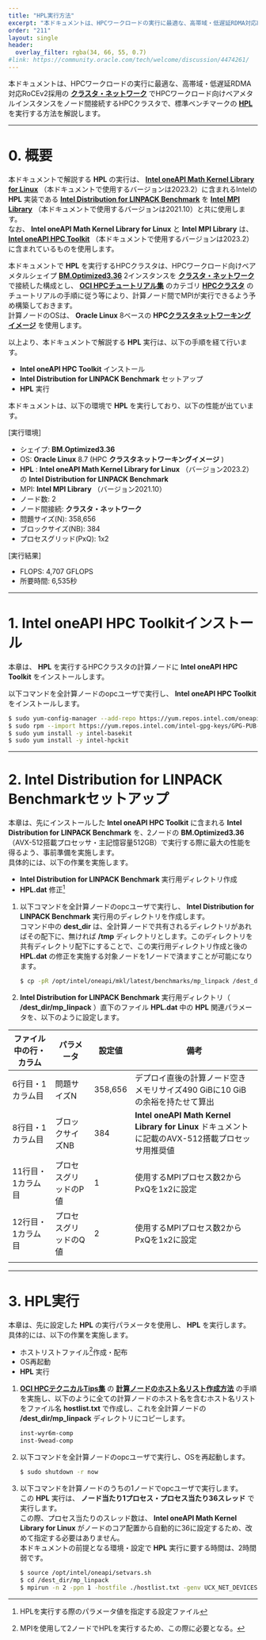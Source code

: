```yaml
---
title: "HPL実行方法"
excerpt: "本ドキュメントは、HPCワークロードの実行に最適な、高帯域・低遅延RDMA対応RoCEv2採用のクラスタ・ネットワークでHPCワークロード向けベアメタルインスタンスをノード間接続するHPCクラスタで、標準ベンチマークのHPLを実行する方法を解説します。"
order: "211"
layout: single
header:
  overlay_filter: rgba(34, 66, 55, 0.7)
#link: https://community.oracle.com/tech/welcome/discussion/4474261/
---
```


本ドキュメントは、HPCワークロードの実行に最適な、高帯域・低遅延RDMA対応RoCEv2採用の **[クラスタ・ネットワーク](/ocitutorials/hpc/#5-1-クラスタネットワーク)** でHPCワークロード向けベアメタルインスタンスをノード間接続するHPCクラスタで、標準ベンチマークの **[HPL](https://www.netlib.org/benchmark/hpl/)** を実行する方法を解説します。

***
# 0. 概要

本ドキュメントで解説する **HPL** の実行は、 **[Intel oneAPI Math Kernel Library for Linux](https://www.xlsoft.com/jp/products/intel/perflib/mkl/index.html)** （本ドキュメントで使用するバージョンは2023.2）に含まれるIntelの **HPL** 実装である **[Intel Distribution for LINPACK Benchmark](https://www.intel.com/content/www/us/en/docs/onemkl/developer-guide-linux/2023-1/intel-distribution-for-linpack-benchmark.html)** を **[Intel MPI Library](https://www.xlsoft.com/jp/products/intel/cluster/mpi/index.html)** （本ドキュメントで使用するバージョンは2021.10）と共に使用します。  
なお、 **Intel oneAPI Math Kernel Library for Linux** と **Intel MPI Library** は、 **[Intel oneAPI HPC Toolkit](https://www.xlsoft.com/jp/products/intel/oneapi/hpc/index.html)** （本ドキュメントで使用するバージョンは2023.2）に含まれているものを使用します。

本ドキュメントで **HPL** を実行するHPCクラスタは、HPCワークロード向けベアメタルシェイプ **[BM.Optimized3.36](https://docs.oracle.com/ja-jp/iaas/Content/Compute/References/computeshapes.htm#bm-hpc-optimized)** 2インスタンスを **[クラスタ・ネットワーク](/ocitutorials/hpc/#5-1-クラスタネットワーク)** で接続した構成とし、 **[OCI HPCチュートリアル集](/ocitutorials/hpc/#1-oci-hpcチュートリアル集)** のカテゴリ **[HPCクラスタ](/ocitutorials/hpc/#1-1-hpcクラスタ)** のチュートリアルの手順に従う等により、計算ノード間でMPIが実行できるよう予め構築しておきます。  
計算ノードのOSは、 **Oracle Linux** 8ベースの **HPC[クラスタネットワーキングイメージ](/ocitutorials/hpc/#5-13-クラスタネットワーキングイメージ)** を使用します。

以上より、本ドキュメントで解説する **HPL** 実行は、以下の手順を経て行います。

- **Intel oneAPI HPC Toolkit** インストール
- **Intel Distribution for LINPACK Benchmark** セットアップ
-  **HPL** 実行

本ドキュメントは、以下の環境で **HPL** を実行しており、以下の性能が出ています。

[実行環境]
- シェイプ: **BM.Optimized3.36**
- OS: **Oracle Linux** 8.7 (HPC **クラスタネットワーキングイメージ** )
-  **HPL** : **Intel oneAPI Math Kernel Library for Linux** （バージョン2023.2）の **Intel Distribution for LINPACK Benchmark**
- MPI: **Intel MPI Library** （バージョン2021.10）
- ノード数: 2
- ノード間接続: **クラスタ・ネットワーク**
- 問題サイズ(N): 358,656
- ブロックサイズ(NB): 384
- プロセスグリッド(PxQ): 1x2

[実行結果]
- FLOPS: 4,707 GFLOPS
- 所要時間: 6,535秒

***
# 1. Intel oneAPI HPC Toolkitインストール

本章は、 **HPL** を実行するHPCクラスタの計算ノードに **Intel oneAPI HPC Toolkit** をインストールします。

以下コマンドを全計算ノードのopcユーザで実行し、 **Intel oneAPI HPC Toolkit** をインストールします。

```sh
$ sudo yum-config-manager --add-repo https://yum.repos.intel.com/oneapi
$ sudo rpm --import https://yum.repos.intel.com/intel-gpg-keys/GPG-PUB-KEY-INTEL-SW-PRODUCTS.PUB
$ sudo yum install -y intel-basekit
$ sudo yum install -y intel-hpckit
```

***
# 2. Intel Distribution for LINPACK Benchmarkセットアップ

本章は、先にインストールした **Intel oneAPI HPC Toolkit** に含まれる **Intel Distribution for LINPACK Benchmark** を、2ノードの **BM.Optimized3.36** （AVX-512搭載プロセッサ・主記憶容量512GB）で実行する際に最大の性能を得るよう、事前準備を実施します。  
具体的には、以下の作業を実施します。

- **Intel Distribution for LINPACK Benchmark** 実行用ディレクトリ作成
- **HPL.dat** 修正[^hpl_dat]

[^hpl_dat]: HPLを実行する際のパラメータ値を指定する設定ファイル

1. 以下コマンドを全計算ノードのopcユーザで実行し、 **Intel Distribution for LINPACK Benchmark** 実行用のディレクトリを作成します。  
コマンド中の **dest_dir** は、全計算ノードで共有されるディレクトリがあればその配下に、無ければ **/tmp** ディレクトリとします。このディレクトリを共有ディレクトリ配下にすることで、この実行用ディレクトリ作成と後の **HPL.dat** の修正を実施する対象ノードを1ノードで済ますことが可能になります。

    ```sh
    $ cp -pR /opt/intel/oneapi/mkl/latest/benchmarks/mp_linpack /dest_dir/
    ```

2. **Intel Distribution for LINPACK Benchmark** 実行用ディレクトリ（ **/dest_dir/mp_linpack** ）直下のファイル **HPL.dat** 中の **HPL** 関連パラメータを、以下のように設定します。

| ファイル中の行・カラム | パラメータ     | 設定値     | 備考                                                     |
| ----------- | --------- | ------- | ------------------------------------------------------ |
| 6行目・1カラム目   | 問題サイズN    | 358,656 | デプロイ直後の計算ノード空きメモリサイズ490 GiBに10 GiBの余裕を持たせて算出             |
| 8行目・1カラム目   | ブロックサイズNB | 384     | **Intel oneAPI Math Kernel Library for Linux** ドキュメントに記載のAVX-512搭載プロセッサ用推奨値 |
| 11行目・1カラム目  | プロセスグリッドのP値 | 1       | 使用するMPIプロセス数2からPxQを1x2に設定                              |
| 12行目・1カラム目  | プロセスグリッドのQ値 | 2       | 使用するMPIプロセス数2からPxQを1x2に設定                              |
|             |           |         |                                                        |

***
# 3. HPL実行

本章は、先に設定した **HPL** の実行パラメータを使用し、 **HPL** を実行します。  
具体的には、以下の作業を実施します。

- ホストリストファイル[^hostlist]作成・配布
- OS再起動
-  **HPL** 実行

[^hostlist]: MPIを使用して2ノードでHPLを実行するため、この際に必要となる。

1. **[OCI HPCテクニカルTips集](/ocitutorials/hpc/#3-oci-hpcテクニカルtips集)** の **[計算ノードのホスト名リスト作成方法](/ocitutorials/hpc/tech-knowhow/compute-host-list/)** の手順を実施し、以下のように全ての計算ノードのホスト名を含むホスト名リストをファイル名 **hostlist.txt** で作成し、これを全計算ノードの **/dest_dir/mp_linpack** ディレクトリにコピーします。

    ```sh
    inst-wyr6m-comp
    inst-9wead-comp
    ```

2. 以下コマンドを全計算ノードのopcユーザで実行し、OSを再起動します。

    ```sh
    $ sudo shutdown -r now
    ```

3. 以下コマンドを計算ノードのうちの1ノードでopcユーザで実行します。  
この **HPL** 実行は、 **ノード当たり1プロセス・プロセス当たり36スレッド** で実行します。  
この際、プロセス当たりのスレッド数は、 **Intel oneAPI Math Kernel Library for Linux** がノードのコア配置から自動的に36に設定するため、改めて指定する必要はありません。  
本ドキュメントの前提となる環境・設定で **HPL** 実行に要する時間は、2時間弱です。

    ```sh
    $ source /opt/intel/oneapi/setvars.sh
    $ cd /dest_dir/mp_linpack
    $ mpirun -n 2 -ppn 1 -hostfile ./hostlist.txt -genv UCX_NET_DEVICES mlx5_2:1 ./xhpl_intel64_dynamic
    ```